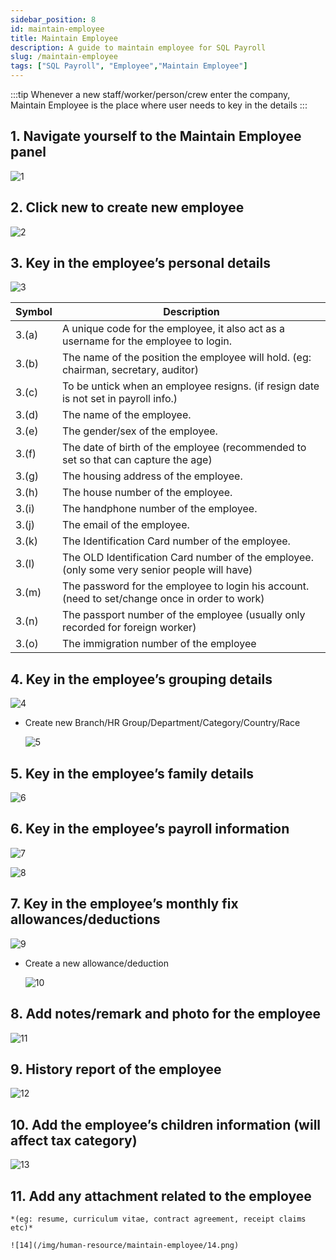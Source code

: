 ```yaml
---
sidebar_position: 8
id: maintain-employee
title: Maintain Employee
description: A guide to maintain employee for SQL Payroll
slug: /maintain-employee
tags: ["SQL Payroll", "Employee","Maintain Employee"]
---
```


:::tip
Whenever a new staff/worker/person/crew enter the company, Maintain Employee is the place where user needs to key in the details
:::

## 1. Navigate yourself to the Maintain Employee panel

![1](/img/human-resource/maintain-employee/1.png)

## 2. Click new to create new employee

![2](/img/human-resource/maintain-employee/2.png)

## 3. Key in the employee’s personal details

![3](/img/human-resource/maintain-employee/3.png)

|Symbol|Description                                                                                   |
|------|----------------------------------------------------------------------------------------------|
|3.(a) |A unique code for the employee, it also act as a username for the employee to login.          |
|3.(b) |The name of the position the employee will hold. (eg: chairman, secretary, auditor)           |
|3.(c) |To be untick when an employee resigns. (if resign date is not set in payroll info.)           |
|3.(d) |The name of the employee.                                                                     |
|3.(e) |The gender/sex of the employee.                                                               |
|3.(f) |The date of birth of the employee (recommended to set so that can capture the age)            |
|3.(g) |The housing address of the employee.                                                          |
|3.(h) |The house number of the employee.                                                             |
|3.(i) |The handphone number of the employee.                                                         |
|3.(j) |The email of the employee.                                                                    |
|3.(k) |The Identification Card number of the employee.                                               |
|3.(l) |The OLD Identification Card number of the employee. (only some very senior people will have)  |
|3.(m) |The password for the employee to login his account. (need to set/change once in order to work)|
|3.(n) |The passport number of the employee (usually only recorded for foreign worker)                |
|3.(o) |The immigration number of the employee                                                        |

## 4. Key in the employee’s grouping details

![4](/img/human-resource/maintain-employee/4.png)

- Create new Branch/HR Group/Department/Category/Country/Race

    ![5](/img/human-resource/maintain-employee/5.png)

## 5. Key in the employee’s family details

![6](/img/human-resource/maintain-employee/6.png)

## 6. Key in the employee’s payroll information

![7](/img/human-resource/maintain-employee/7.png)

![8](/img/human-resource/maintain-employee/8.png)

## 7. Key in the employee’s monthly fix allowances/deductions

![9](/img/human-resource/maintain-employee/9.png)

- Create a new allowance/deduction

    ![10](/img/human-resource/maintain-employee/10.png)

## 8. Add notes/remark and photo for the employee

![11](/img/human-resource/maintain-employee/11.png)

## 9. History report of the employee

![12](/img/human-resource/maintain-employee/12.png)

## 10. Add the employee’s children information (will affect tax category)

![13](/img/human-resource/maintain-employee/13.png)

## 11. Add any attachment related to the employee

    *(eg: resume, curriculum vitae, contract agreement, receipt claims etc)*

    ![14](/img/human-resource/maintain-employee/14.png)
